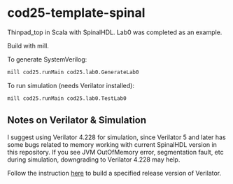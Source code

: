 # cod25-template-spinal

Thinpad_top in Scala with SpinalHDL. Lab0 was completed as an example.

Build with mill.

To generate SystemVerilog:

``` bash
mill cod25.runMain cod25.lab0.GenerateLab0
```

To run simulation (needs Verilator installed):

``` bash
mill cod25.runMain cod25.lab0.TestLab0
```

## Notes on Verilator & Simulation

I suggest using Verilator 4.228 for simulation, since Verilator 5 and later has some bugs related to memory working with current SpinalHDL version in this repository. If you see JVM OutOfMemory error, segmentation fault, etc during simulation, downgrading to Verilator 4.228 may help.

Follow the instruction [here](https://verilator.org/guide/latest/install.html#git-quick-install) to build a specified release version of Verilator.
